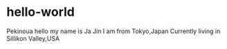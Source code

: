 # hello-world
Pekinoua
hello
my name is Ja Jin
I am from Tokyo,Japan
Currently living in Sillikon Valley,USA
